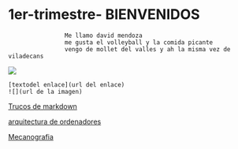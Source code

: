 # 1er-trimestre-    BIENVENIDOS 
                    Me llamo david mendoza 
                    me gusta el volleyball y la comida picante
                    vengo de mollet del valles y ah la misma vez de viladecans 
                    

![](https://cdn.pixabay.com/photo/2017/08/05/02/39/volleyball-2582096_960_720.jpg)

```
[textodel enlace](url del enlace)
![](url de la imagen)
```

[Trucos de markdown](https://guides.github.com/pdfs/markdown-cheatsheet-online.pdf)


[arquitectura de ordenadores](https://github.com/DavidMenCam/1er-trimestre/blob/main/AquitecturAS%20DE%20ORDENADORES.md)


[Mecanografia](https://github.com/DavidMenCam/1er-trimestre/blob/main/Mecanografia.md)

